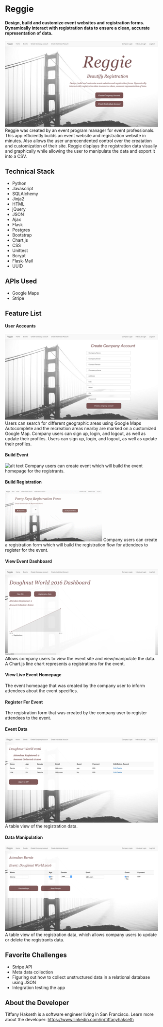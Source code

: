 # Reggie
#### Design, build and customize event websites and registration forms. Dynamically interact with registration data to ensure a clean, accurate representation of data.

![alt text](https://raw.githubusercontent.com/tjhakseth/project_reggie/master/static/readme/homepage.png "Homepage")
Reggie was created by an event program manager for event professionals. This app efficiently builds an event website and registration website in minutes. Also allows the user unprecendented control over the creatation and customization of their site. Reggie displays the registration data visually and graphically while allowing the user to manipulate the data and export it into a CSV.

## Technical Stack
* Python
* Javascript
* SQLAlchemy
* Jinja2
* HTML
* jQuery
* JSON
* Ajax
* Flask
* Postgres
* Bootstrap
* Chart.js
* CSS
* Unittest
* Bcrypt
* Flask-Mail
* UUID


## APIs Used
* Google Maps
* Stripe

## Feature List
#### User Accounts
![alt text](https://raw.githubusercontent.com/tjhakseth/project_reggie/master/static/readme/createcompany.png "Create Company")
Users can search for different geographic areas using Google Maps Autocomplete and the recreation areas nearby are marked on a customized Google Map.
Company users can sign up, login, and logout, as well as update their profiles.
Users can sign up, login, and logout, as well as update their profiles.

#### Build Event
![alt text](https://raw.githubusercontent.com/tjhakseth/project_reggie/master/static/readme/createevent.gif "Create Event")
Company users can create event which will build the event homepage for the registrants.

#### Build Registration
![alt text](https://raw.githubusercontent.com/tjhakseth/project_reggie/master/static/readme/regform.gif "Create Registration Form")
Company users can create a registration form which will build the registration flow for attendees to register for the event.

#### View Event Dashboard
![alt text](https://raw.githubusercontent.com/tjhakseth/project_reggie/master/static/readme/eventprofile.png "Event Profile")
Allows company users to view the event site and view/manipulate the data. A Chart.js line chart represents a registrations for the event. 

#### View Live Event Homepage

The event homepage that was created by the company user to inform attendees about the event specifics.

#### Register For Event

The registration form that was created by the company user to register attendees to the event.

#### Event Data
![alt text](https://raw.githubusercontent.com/tjhakseth/project_reggie/master/static/readme/eventdata.png "Event Data")
A table view of the registration data.

#### Data Manipulation
![alt text](https://raw.githubusercontent.com/tjhakseth/project_reggie/master/static/readme/dataedit.png "Data Manipulation")
A table view of the registration data, which allows company users to update or delete the registrants data.


## Favorite Challenges
* Stripe API
* Meta data collection
* Figuring out how to collect unstructured data in a relational database using JSON
* Integration testing the app

## About the Developer
Tiffany Hakseth is a software engineer living in San Francisco.
Learn more about the developer: https://www.linkedin.com/in/tiffanyhakseth